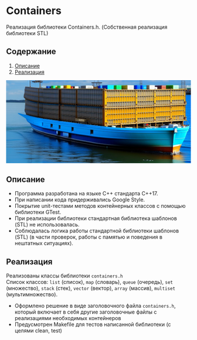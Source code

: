 # Сontainers

Реализация библиотеки Сontainers.h. (Собственная реализация библиотеки STL)


## Содержание

1. [Описание](#описание)
2. [Реализация](#реализация)


![Сontainers](misc/images/Containers.png)


## Описание

- Программа разработана на языке C++ стандарта C++17.
- При написании кода придерживались Google Style.
- Покрытие unit-тестами методов контейнерных классов c помощью библиотеки GTest.
- При реализации библиотеки стандартная библиотека шаблонов (STL) не использовалась.
- Соблюдалась логика работы стандартной библиотеки шаблонов (STL) (в части проверок, работы с памятью и поведения в нештатных ситуациях).

## Реализация

Реализованы классы библиотеки `containers.h` \
Список классов: `list` (список), `map` (словарь), `queue` (очередь), `set` (множество), `stack` (стек), `vector` (вектор),
`array` (массив), `multiset` (мультимножество).
- Оформлено решение в виде заголовочного файла `containers.h`, который включает в себя другие заголовочные файлы с реализациями необходимых контейнеров
- Предусмотрен Makefile для тестов написанной библиотеки (с целями clean, test)
